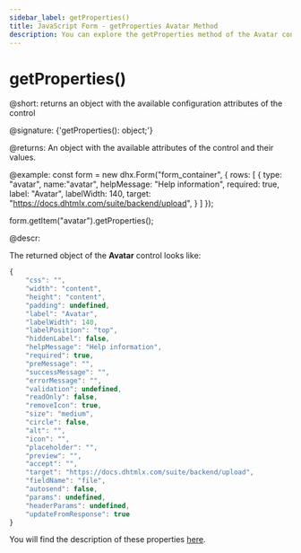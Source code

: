 ```yaml
---
sidebar_label: getProperties()
title: JavaScript Form - getProperties Avatar Method 
description: You can explore the getProperties method of the Avatar control of Form in the documentation of the DHTMLX JavaScript UI library. Browse developer guides and API reference, try out code examples and live demos, and download a free 30-day evaluation version of DHTMLX Suite.
---
```


# getProperties()

@short: returns an object with the available configuration attributes of the control

@signature: {'getProperties(): object;'}

@returns:
An object with the available attributes of the control and their values.

@example:
const form = new dhx.Form("form_container", {
    rows: [
        {
            type: "avatar",
            name:"avatar",
            helpMessage: "Help information",
            required: true,
            label: "Avatar",
            labelWidth: 140,
            target: "https://docs.dhtmlx.com/suite/backend/upload",
        }
    ]
});

form.getItem("avatar").getProperties();

@descr:

The returned object of the **Avatar** control looks like:

~~~js
{
    "css": "",
    "width": "content",
    "height": "content",
    "padding": undefined,
    "label": "Avatar",
    "labelWidth": 140,
    "labelPosition": "top",
    "hiddenLabel": false,
    "helpMessage": "Help information",
    "required": true,
    "preMessage": "",
    "successMessage": "",
    "errorMessage": "",
    "validation": undefined,
    "readOnly": false,
    "removeIcon": true,
    "size": "medium",
    "circle": false,
    "alt": "",
    "icon": "",
    "placeholder": "",
    "preview": "",
    "accept": "",
    "target": "https://docs.dhtmlx.com/suite/backend/upload",
    "fieldName": "file",
    "autosend": false,
    "params": undefined,
    "headerParams": undefined,
    "updateFromResponse": true
}
~~~

You will find the description of these properties [here](form/api/avatar/api_avatar_properties.md).

